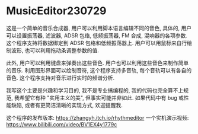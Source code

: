 # MusicEditor230729
这是一个简单的音乐合成器, 用户可以利用脚本语言编辑不同的音色, 具体的, 用户可以设置振荡器, 滤波器, ADSR 包络, 低频振荡器, FM 合成, 混响器的各项参数. 这个程序支持将数据绑定到 ADSR 包络和低频振荡器上. 用户可以用鼠标来自行绘制波形, 也可以利用拖动条调整参数的值. 

此外, 用户可以利用键盘来弹奏出这些音色. 用户也可以利用这些音色来制作简单的音乐. 利用图形界面可以绘制音符, 这个程序支持多音轨, 每个音轨可以有各自的音色. 这个程序支持对音乐进行实时的频谱分析.

我写这个主要是兴趣和学习目的, 我不是专业搞编程的, 我的代码也完全算不上规范, 我希望它有种 "实用主义的美", 但事实可能并非如此. 如果代码中有 bug 或性能缺陷, 或者有更简洁清晰的实现方式, 欢迎提醒我. 

这个程序的发布版本: https://zhangyh.itch.io/rhythmeditor
一个实机演示视频: https://www.bilibili.com/video/BV1EX4y1779c
